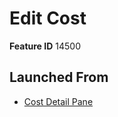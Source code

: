 # Edit Cost

**Feature ID** 14500

## Launched From

- [Cost Detail Pane](Cost%20Detail%20Pane.md)











































































